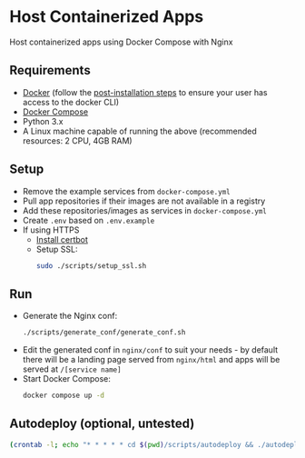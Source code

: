 # Host Containerized Apps

Host containerized apps using Docker Compose with Nginx


## Requirements

- [Docker](https://docs.docker.com/engine/install/) (follow the [post-installation steps](https://docs.docker.com/engine/install/linux-postinstall/) to ensure your user has access to the docker CLI)
- [Docker Compose](https://docs.docker.com/compose/install/linux/)
- Python 3.x
- A Linux machine capable of running the above (recommended resources: 2 CPU, 4GB RAM)


## Setup

- Remove the example services from `docker-compose.yml`
- Pull app repositories if their images are not available in a registry
- Add these repositories/images as services in `docker-compose.yml`
- Create `.env` based on `.env.example`
- If using HTTPS
    - [Install certbot](https://certbot.eff.org/instructions?ws=nginx&os=snap)
    - Setup SSL:
        ```sh
        sudo ./scripts/setup_ssl.sh
        ```


## Run
- Generate the Nginx conf: 
    ```sh
    ./scripts/generate_conf/generate_conf.sh
    ``` 
- Edit the generated conf in `nginx/conf` to suit your needs - by default there will be a landing page served from `nginx/html` and apps will be served at `/[service name]`
- Start Docker Compose:
    ```sh
    docker compose up -d
    ```


## Autodeploy (optional, untested)

```sh
(crontab -l; echo "* * * * * cd $(pwd)/scripts/autodeploy && ./autodeploy.sh $(which docker | xargs dirname) >> autodeploy.log 2>&1 && cd ../../") | crontab -
```